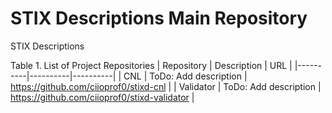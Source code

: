 # STIX Descriptions Main Repository
STIX Descriptions 

Table 1. List of Project Repositories
| Repository | Description | URL |
|----------|----------|----------|
| CNL | ToDo: Add description | https://github.com/ciioprof0/stixd-cnl |
| Validator | ToDo: Add description | https://github.com/ciioprof0/stixd-validator |
